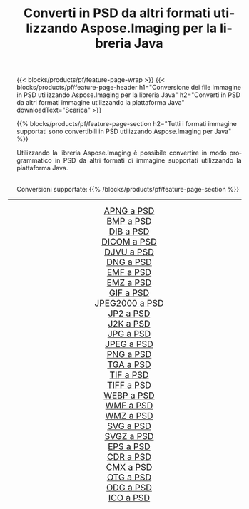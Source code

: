 ﻿---
title: Converti in PSD da altri formati utilizzando Aspose.Imaging per la libreria Java 
weight: 3920
url: /it/java/conversion/to/psd/ 
lang: it
langdirlevel: 2
locales: zh-hans,ja,it,ru,de,es,fr,nl,id,lt,pl,pt,vi,tr,ko,zh-hant,ar,hi,th,sv,cs,uk,he
description: Usando Aspose.Imaging puoi convertire in PSD da altri formati usando Java
---

{{< blocks/products/pf/feature-page-wrap >}}
{{< blocks/products/pf/feature-page-header h1="Conversione dei file immagine in PSD utilizzando Aspose.Imaging per la libreria Java" h2="Converti in PSD da altri formati immagine utilizzando la piattaforma Java" downloadText="Scarica" >}}


{{% blocks/products/pf/feature-page-section  h2="Tutti i formati immagine supportati sono convertibili in PSD utilizzando Aspose.Imaging per Java" %}}
<p align=justify>Utilizzando la libreria Aspose.Imaging è possibile convertire in modo programmatico in PSD da altri formati di immagine supportati utilizzando la piattaforma Java.</p>
<br/>
Conversioni supportate:
{{% /blocks/products/pf/feature-page-section %}}
<div class="container-fluid productfamilypage bg-gray">
    <div class="convertypes bg-gray agp-content section">
        <div class="container">
		<hr style="margin-left:-20px;"/>
		<div class="row other-converters" style="gap: 10px;font-size: 19px;text-align:center;">
		    <div class='col-md-2 other-converter remove-lp remove-rp'><a href="/imaging/it/java/conversion/apng-to-psd/" style="padding:15px;">APNG a PSD</a></div>
<div class='col-md-2 other-converter remove-lp remove-rp'><a href="/imaging/it/java/conversion/bmp-to-psd/" style="padding:15px;">BMP a PSD</a></div>
<div class='col-md-2 other-converter remove-lp remove-rp'><a href="/imaging/it/java/conversion/dib-to-psd/" style="padding:15px;">DIB a PSD</a></div>
<div class='col-md-2 other-converter remove-lp remove-rp'><a href="/imaging/it/java/conversion/dicom-to-psd/" style="padding:15px;">DICOM a PSD</a></div>
<div class='col-md-2 other-converter remove-lp remove-rp'><a href="/imaging/it/java/conversion/djvu-to-psd/" style="padding:15px;">DJVU a PSD</a></div>
<div class='col-md-2 other-converter remove-lp remove-rp'><a href="/imaging/it/java/conversion/dng-to-psd/" style="padding:15px;">DNG a PSD</a></div>
<div class='col-md-2 other-converter remove-lp remove-rp'><a href="/imaging/it/java/conversion/emf-to-psd/" style="padding:15px;">EMF a PSD</a></div>
<div class='col-md-2 other-converter remove-lp remove-rp'><a href="/imaging/it/java/conversion/emz-to-psd/" style="padding:15px;">EMZ a PSD</a></div>
<div class='col-md-2 other-converter remove-lp remove-rp'><a href="/imaging/it/java/conversion/gif-to-psd/" style="padding:15px;">GIF a PSD</a></div>
<div class='col-md-2 other-converter remove-lp remove-rp'><a href="/imaging/it/java/conversion/jpeg2000-to-psd/" style="padding:15px;">JPEG2000 a PSD</a></div>
<div class='col-md-2 other-converter remove-lp remove-rp'><a href="/imaging/it/java/conversion/jp2-to-psd/" style="padding:15px;">JP2 a PSD</a></div>
<div class='col-md-2 other-converter remove-lp remove-rp'><a href="/imaging/it/java/conversion/j2k-to-psd/" style="padding:15px;">J2K a PSD</a></div>
<div class='col-md-2 other-converter remove-lp remove-rp'><a href="/imaging/it/java/conversion/jpg-to-psd/" style="padding:15px;">JPG a PSD</a></div>
<div class='col-md-2 other-converter remove-lp remove-rp'><a href="/imaging/it/java/conversion/jpeg-to-psd/" style="padding:15px;">JPEG a PSD</a></div>
<div class='col-md-2 other-converter remove-lp remove-rp'><a href="/imaging/it/java/conversion/png-to-psd/" style="padding:15px;">PNG a PSD</a></div>
<div class='col-md-2 other-converter remove-lp remove-rp'><a href="/imaging/it/java/conversion/tga-to-psd/" style="padding:15px;">TGA a PSD</a></div>
<div class='col-md-2 other-converter remove-lp remove-rp'><a href="/imaging/it/java/conversion/tif-to-psd/" style="padding:15px;">TIF a PSD</a></div>
<div class='col-md-2 other-converter remove-lp remove-rp'><a href="/imaging/it/java/conversion/tiff-to-psd/" style="padding:15px;">TIFF a PSD</a></div>
<div class='col-md-2 other-converter remove-lp remove-rp'><a href="/imaging/it/java/conversion/webp-to-psd/" style="padding:15px;">WEBP a PSD</a></div>
<div class='col-md-2 other-converter remove-lp remove-rp'><a href="/imaging/it/java/conversion/wmf-to-psd/" style="padding:15px;">WMF a PSD</a></div>
<div class='col-md-2 other-converter remove-lp remove-rp'><a href="/imaging/it/java/conversion/wmz-to-psd/" style="padding:15px;">WMZ a PSD</a></div>
<div class='col-md-2 other-converter remove-lp remove-rp'><a href="/imaging/it/java/conversion/svg-to-psd/" style="padding:15px;">SVG a PSD</a></div>
<div class='col-md-2 other-converter remove-lp remove-rp'><a href="/imaging/it/java/conversion/svgz-to-psd/" style="padding:15px;">SVGZ a PSD</a></div>
<div class='col-md-2 other-converter remove-lp remove-rp'><a href="/imaging/it/java/conversion/eps-to-psd/" style="padding:15px;">EPS a PSD</a></div>
<div class='col-md-2 other-converter remove-lp remove-rp'><a href="/imaging/it/java/conversion/cdr-to-psd/" style="padding:15px;">CDR a PSD</a></div>
<div class='col-md-2 other-converter remove-lp remove-rp'><a href="/imaging/it/java/conversion/cmx-to-psd/" style="padding:15px;">CMX a PSD</a></div>
<div class='col-md-2 other-converter remove-lp remove-rp'><a href="/imaging/it/java/conversion/otg-to-psd/" style="padding:15px;">OTG a PSD</a></div>
<div class='col-md-2 other-converter remove-lp remove-rp'><a href="/imaging/it/java/conversion/odg-to-psd/" style="padding:15px;">ODG a PSD</a></div>
<div class='col-md-2 other-converter remove-lp remove-rp'><a href="/imaging/it/java/conversion/ico-to-psd/" style="padding:15px;">ICO a PSD</a></div>
                </div>
        </div>
    </div>
</div>
<br/>

